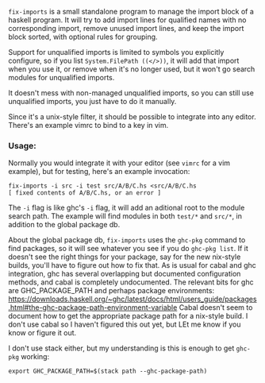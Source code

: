 `fix-imports` is a small standalone program to manage the import block of a
haskell program.  It will try to add import lines for qualified names
with no corresponding import, remove unused import lines, and keep the
import block sorted, with optional rules for grouping.

Support for unqualified imports is limited to symbols you explicitly configure,
so if you list `System.FilePath ((</>))`, it will add that import when you use
it, or remove when it's no longer used, but it won't go search modules for
unqualified imports.

It doesn't mess with non-managed unqualified imports, so you can still use
unqualified imports, you just have to do it manually.

Since it's a unix-style filter, it should be possible to integrate into any
editor.  There's an example vimrc to bind to a key in vim.

### Usage:

Normally you would integrate it with your editor (see `vimrc` for a vim
example), but for testing, here's an example invocation:

    fix-imports -i src -i test src/A/B/C.hs <src/A/B/C.hs
    [ fixed contents of A/B/C.hs, or an error ]

The `-i` flag is like ghc's `-i` flag, it will add an aditional root to the
module search path.  The example will find modules in both `test/*` and
`src/*`, in addition to the global package db.

About the global package db, `fix-imports` uses the `ghc-pkg` command to find
packages, so it will see whatever you see if you do `ghc-pkg list`.  If it
doesn't see the right things for your package, say for the new nix-style
builds, you'll have to figure out how to fix that.  As is usual for cabal and
ghc integration, ghc has several overlapping but documented configuration
methods, and cabal is completely undocumented.  The relevant bits for ghc are
GHC_PACKAGE_PATH and perhaps package environments:
https://downloads.haskell.org/~ghc/latest/docs/html/users_guide/packages.html#the-ghc-package-path-environment-variable
Cabal doesn't seem to document how to get the appropriate package path for a
nix-style build.  I don't use cabal so I haven't figured this out yet, but
LEt me know if you know or figure it out.

I don't use stack either, but my understanding is this is enough to get
`ghc-pkg` working:

    export GHC_PACKAGE_PATH=$(stack path --ghc-package-path)
